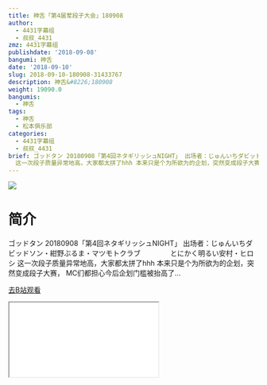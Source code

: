 ```yaml
---
title: 神舌「第4届荤段子大会」180908
author:
  - 4431字幕组
  - 叔叔_4431
zmz: 4431字幕组
publishdate: '2018-09-08'
bangumi: 神舌
date: '2018-09-10'
slug: 2018-09-10-180908-31433767
description: 神舌&#8226;180908
weight: 19090.0
bangumis:
  - 神舌
tags:
  - 神舌
  - 松本俱乐部
categories:
  - 4431字幕组
  - 叔叔_4431
brief: ゴッドタン 20180908「第4回ネタギリッシュNIGHT」 出场者：じゅんいちダビッドソン・紺野ぶるま・マツモトクラブ とにかく明るい安村・ヒロシ
  这一次段子质量异常地高，大家都太拼了hhh 本来只是个为所欲为的企划，突然变成段子大赛， MC们都担心今后企划门槛被抬高了...
---
```

![](https://i.imgur.com/QyNX4Nq.jpg)
# 简介  
ゴッドタン 20180908「第4回ネタギリッシュNIGHT」
出场者：じゅんいちダビッドソン・紺野ぶるま・マツモトクラブ
　　　　とにかく明るい安村・ヒロシ
这一次段子质量异常地高，大家都太拼了hhh
本来只是个为所欲为的企划，突然变成段子大赛，
MC们都担心今后企划门槛被抬高了...  

[去B站观看](https://www.bilibili.com/video/av31433767/)
<div class ="resp-container"><iframe class="testiframe" src="//player.bilibili.com/player.html?aid=31433767"", scrolling="no", allowfullscreen="true" > </iframe></div> 
